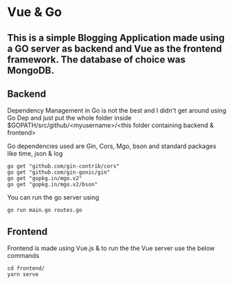 # Vue & Go

## This is a simple Blogging Application made using a GO server as backend and Vue as the frontend framework. The database of choice was MongoDB.

## Backend

Dependency Management in Go is not the best and I didn't get around using Go Dep and just put the whole folder inside $GOPATH/src/github/\<myusername>/\<this folder containing backend & frontend>

Go dependencies used are Gin, Cors, Mgo, bson and standard packages like time, json & log

```
go get "github.com/gin-contrib/cors"
go get "github.com/gin-gonic/gin"
go get "gopkg.in/mgo.v2"
go get "gopkg.in/mgo.v2/bson"
```

You can run the go server using 
```
go run main.go routes.go
```



## Frontend

Frontend is made using Vue.js & to run the the Vue server use the below commands

```
cd frontend/
yarn serve
```